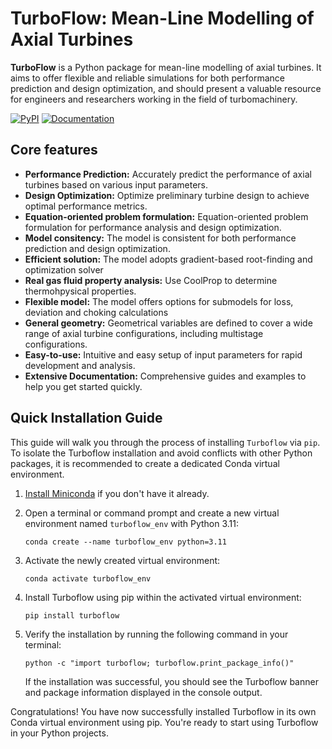 
# TurboFlow: Mean-Line Modelling of Axial Turbines

**TurboFlow** is a Python package for mean-line modelling of axial turbines. It aims to offer flexible and reliable simulations for both performance prediction and design optimization, 
and should present a valuable resource for engineers and researchers working in the field of turbomachinery.

[![PyPI](https://img.shields.io/pypi/v/turboflow.svg)](https://pypi.org/project/turboflow/)
[![Documentation](https://img.shields.io/badge/docs-latest-blue.svg)](https://turbo-sim.github.io/TurboFlow/)

## Core features

- **Performance Prediction:** Accurately predict the performance of axial turbines based on various input parameters.
- **Design Optimization:** Optimize preliminary turbine design to achieve optimal performance metrics.
- **Equation-oriented problem formulation:** Equation-oriented problem formulation for performance analysis and design optimization.
- **Model consitency:** The model is consistent for both performance prediction and design optimization.
- **Efficient solution:** The model adopts gradient-based root-finding and optimization solver
- **Real gas fluid property analysis:** Use CoolProp to determine thermohpysical properties.
- **Flexible model:** The model offers options for submodels for loss, deviation and choking calculations
- **General geometry:** Geometrical variables are defined to cover a wide range of axial turbine configurations, including multistage configurations.  
- **Easy-to-use:** Intuitive and easy setup of input parameters for rapid development and analysis. 
- **Extensive Documentation:** Comprehensive guides and examples to help you get started quickly.


## Quick Installation Guide

This guide will walk you through the process of installing `Turboflow` via `pip`. To isolate the Turboflow installation and avoid conflicts with other Python packages, it is recommended to create a dedicated Conda virtual environment.

1. [Install Miniconda](https://docs.anaconda.com/free/miniconda/miniconda-install/) if you don't have it already.

2. Open a terminal or command prompt and create a new virtual environment named `turboflow_env` with Python 3.11:
   ```
   conda create --name turboflow_env python=3.11
   ```

3. Activate the newly created virtual environment:
   ```
   conda activate turboflow_env
   ```

4. Install Turboflow using pip within the activated virtual environment:
   ```
   pip install turboflow
   ```

5. Verify the installation by running the following command in your terminal:
   ```
   python -c "import turboflow; turboflow.print_package_info()"
   ```

   If the installation was successful, you should see the Turboflow banner and package information displayed in the console output.

Congratulations! You have now successfully installed Turboflow in its own Conda virtual environment using pip. You're ready to start using Turboflow in your Python projects.




